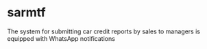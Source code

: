 # sarmtf
The system for submitting car credit reports by sales to managers is equipped with WhatsApp notifications

